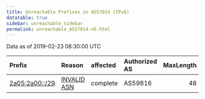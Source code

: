 ```yaml
---
title: Unreachable Prefixes in AS57014 (IPv6)
datatable: true
sidebar: unreachable_sidebar
permalink: unreachable_AS57014-v6.html
---
```


Data as of 2019-02-23 08:30:00 UTC


<div class="datatable-begin"></div>

| Prefix                                                 | Reason                                                                                                | affected   | Authorized AS   |   MaxLength | Anchor                                         |   unreachable /48s |
|:-------------------------------------------------------|:------------------------------------------------------------------------------------------------------|:-----------|:----------------|------------:|:-----------------------------------------------|-------------------:|
| [2a05:2a00::/29](https://stat.ripe.net/2a05:2a00::/29) | [INVALID ASN](https://rpki-validator.ripe.net/announcement-preview?asn=AS57014&prefix=2a05:2a00::/29) | complete   | AS59816         |          48 | [RIPE](unreachable_RIPE_NCC_RPKI_Root-v6.html) |             524288 |

<div class="datatable-end"></div>